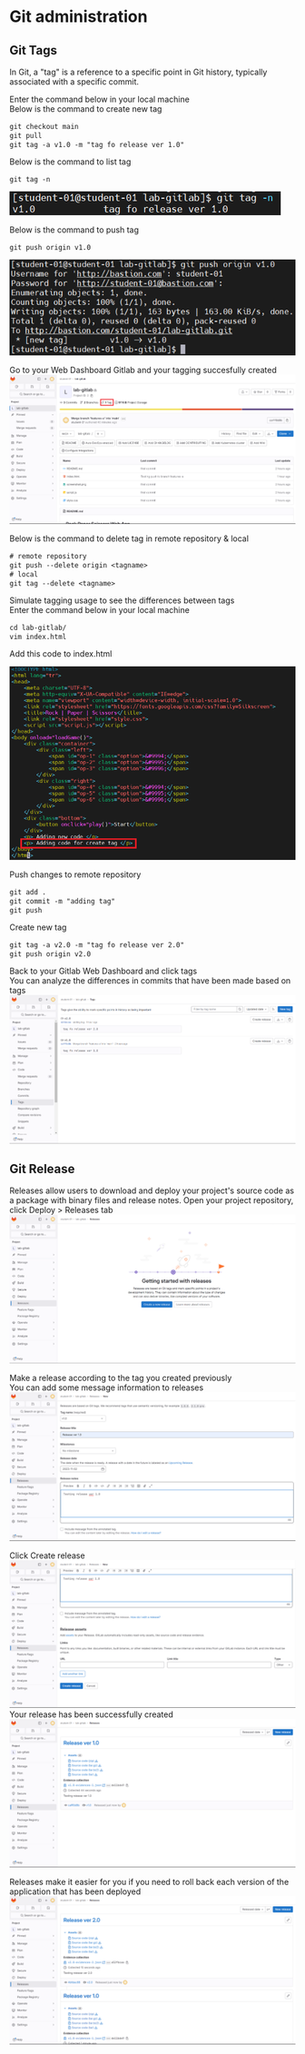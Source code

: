 # Git administration
## Git Tags
In Git, a "tag" is a reference to a specific point in Git history, typically associated with a specific commit.

Enter the command below in your local machine <br>
Below is the command to create new tag 
```
git checkout main
git pull
git tag -a v1.0 -m "tag fo release ver 1.0"
```


Below is the command to list tag 
```
git tag -n
```
![Alt text](/Chapter-2-Gitlab/img/19-git-tag-list.png)

Below is the command to push tag 
```
git push origin v1.0
```
![Alt text](/Chapter-2-Gitlab/img/19-git-tag-push.png)

Go to your Web Dashboard Gitlab and your tagging succesfully created
![Alt text](/Chapter-2-Gitlab/img/19-git-tag-dashboard1.png)


Below is the command to delete tag in remote repository & local 
```
# remote repository
git push --delete origin <tagname>
# local 
git tag --delete <tagname>
```


Simulate tagging usage to see the differences between tags <br>
Enter the command below in your local machine <br>


```
cd lab-gitlab/
vim index.html
```
Add this code to index.html

![Alt text](/Chapter-2-Gitlab/img/18-edit-for-tagging.png)

Push changes to remote repository
```
git add .
git commit -m "adding tag"
git push 
```

Create new tag
```
git tag -a v2.0 -m "tag fo release ver 2.0"
git push origin v2.0
```

Back to your Gitlab Web Dashboard and click tags <br>
You can analyze the differences in commits that have been made based on tags
![Alt text](/Chapter-2-Gitlab/img/19-git-tag-new.png)



## Git Release
Releases allow users to download and deploy your project's source code as a package with binary files and release notes.
Open your project repository, click Deploy > Releases tab
![Alt text](/Chapter-2-Gitlab/img/20-git-release.png)

Make a release according to the tag you created previously <br>
You can add some message information to releases
![Alt text](/Chapter-2-Gitlab/img/21-git-release.png)

Click Create release
![Alt text](/Chapter-2-Gitlab/img/22-git-release.png)
Your release has been successfully created
![Alt text](/Chapter-2-Gitlab/img/23-git-release.png)

Releases make it easier for you if you need to roll back each version of the application that has been deployed
![Alt text](/Chapter-2-Gitlab/img/24-git-release.png)
